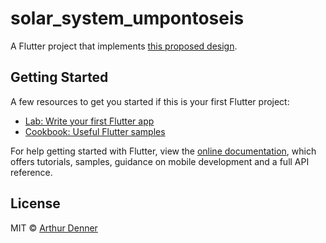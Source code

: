 # solar_system_umpontoseis

A Flutter project that implements [this proposed design](https://www.figma.com/community/file/871911270417939544).

## Getting Started

A few resources to get you started if this is your first Flutter project:

- [Lab: Write your first Flutter app](https://flutter.dev/docs/get-started/codelab)
- [Cookbook: Useful Flutter samples](https://flutter.dev/docs/cookbook)

For help getting started with Flutter, view the
[online documentation](https://flutter.dev/docs), which offers tutorials,
samples, guidance on mobile development and a full API reference.

## License

MIT © [Arthur Denner](https://github.com/arthurdenner)
